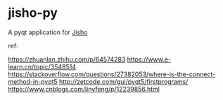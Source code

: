 # jisho-py
 
A pyqt application for [Jisho](https://jisho.org/)

 ref:
 
 https://zhuanlan.zhihu.com/p/64574283
 https://www.e-learn.cn/topic/3548514
 https://stackoverflow.com/questions/27382053/where-is-the-connect-method-in-pyqt5
 http://zetcode.com/gui/pyqt5/firstprograms/
 https://www.cnblogs.com/linyfeng/p/12239856.html
